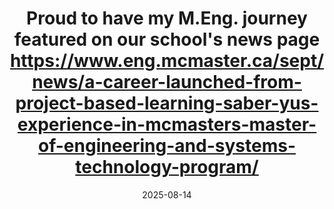 ---
title: Proud to have my M.Eng. journey featured on our school's news page https://www.eng.mcmaster.ca/sept/news/a-career-launched-from-project-based-learning-saber-yus-experience-in-mcmasters-master-of-engineering-and-systems-technology-program/
date: 2025-08-14
categories: [news]
tags: [news]
---